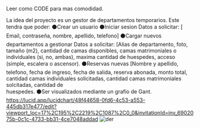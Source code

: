 Leer como CODE para mas comodidad.

La idea del proyecto es un gestor de departamentos temporarios. Este tendra que poder:
⚫Crear un usuario
⚫Iniciar sesion
        Datos a solicitar:
        [ Email, contraseña, nombre, apellido, telefono]
⚫Cargar nuevos departamentos a gestionar
        Datos a solicitar:
        [Alias de departamento, foto, tamaño (m2), cantidad de camas disponibles, camas matrimoniales o individuales (si, no, ambas), maxima cantidad de huespedes, acceso (simple, escalera o ascensor).
⚫Reservas nuevas
        [Nombre y apellido, telefono, fecha de ingreso, fecha de salida, reserva abonada, monto total, cantidad camas individuales solicitadas, cantidad camas matrimoniales solcitadas, cantidad de       
         huespedes.
⚫Ser visualizados mediante un grafio de Gant. 
https://lucid.app/lucidchart/48f44658-0fd6-4c53-a553-445db317e477/edit?viewport_loc=17%2C195%2C2219%2C1087%2C0_0&invitationId=inv_6902075b-0c1c-4733-bb31-4ce7048addad
![der](https://github.com/user-attachments/assets/53850d30-e281-4d52-a474-b97da23d816b)
